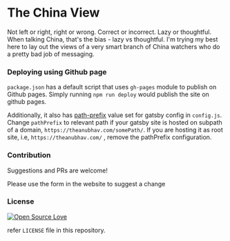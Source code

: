 # The China View

Not left or right, right or wrong. Correct or incorrect. Lazy or thoughtful. When talking China, that's the bias - lazy vs thoughtful. I'm trying my best here to lay out the views of a very smart branch of China watchers who do a pretty bad job of messaging.



### Deploying using Github page

`package.json` has a default script that uses `gh-pages` module to publish on Github pages. Simply running `npm run deploy` would publish the site on github pages.

Additionally, it also has [path-prefix](https://www.gatsbyjs.org/docs/path-prefix/) value set for gatsby config in `config.js`. Change `pathPrefix` to relevant path if your gatsby site is hosted on subpath of a domain, `https://theanubhav.com/somePath/`. If you are hosting it as root site, i.e, `https://theanubhav.com/` , remove the pathPrefix configuration.

### Contribution

Suggestions and PRs are welcome!

Please use the form in the website to suggest a change

### License

[![Open Source Love](https://badges.frapsoft.com/os/mit/mit.svg?v=102)](LICENSE)

refer `LICENSE` file in this repository.
